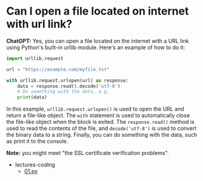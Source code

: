# Can I open a file located on internet with url link?

**ChatGPT:** Yes, you can open a file located on the internet with a URL link using Python's built-in urllib module. Here's an example of how to do it:

```py
import urllib.request

url = "https://example.com/myfile.txt"

with urllib.request.urlopen(url) as response:
    data = response.read().decode('utf-8')
    # Do something with the data, e.g.
    print(data)
```

In this example, `urllib.request.urlopen()` is used to open the URL and return a file-like object. The `with` statement is used to automatically close the file-like object when the block is exited. The `response.read()` method is used to read the contents of the file, and `decode('utf-8')` is used to convert the binary data to a string. Finally, you can do something with the data, such as print it to the console.

**Note:** you might meet "the SSL certificate verification problems".

- lectures-coding  
    -   [01.py](../../codebase/lectures-coding/01.py)
